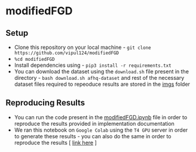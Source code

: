 # modifiedFGD

## Setup
- Clone this repository on your local machine - `git clone https://github.com/vipul124/modifiedFGD`
- `%cd modifiedFGD`
- Install dependencies using - `pip3 install -r requirements.txt`
- You can download the dataset using the `download.sh` file present in the directory - `bash download.sh afhq-dataset` and rest of the necessary dataset files required to repeoduce results are stored in the [imgs](/imgs) folder

## Reproducing Results
- You can run the code present in the [modifiedFGD.ipynb](modifiedFGD.ipynb) file in order to reproduce the results provided in implementation documentation
- We ran this notebook on `Google Colab` using the `T4 GPU` server in order to generate these results - you can also do the same in order to reproduce the results [ [link here](https://colab.research.google.com/drive/1dSm2PP5pkjhzFi8ZAbe_4HlHuE6bJYE2?usp=sharing) ]
